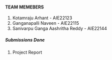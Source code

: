 #### TEAM MEMEBERS 

1. Kotamraju Arhant - AIE22123
2. Ganganapalli Naveen - AIE22115
3. Sanivarpu Ganga Aashritha Reddy - AIE22144

##### Submissions Done

1. Project Report 
